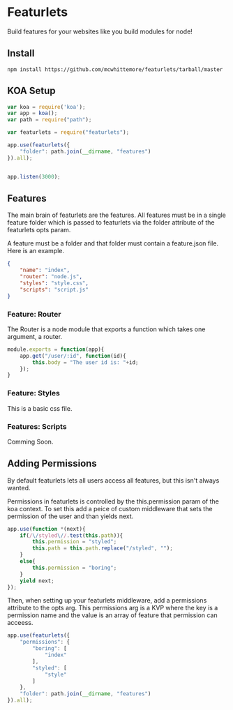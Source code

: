 # Featurlets

Build features for your websites like you build modules for node!

## Install

`npm install https://github.com/mcwhittemore/featurlets/tarball/master`

## KOA Setup

```js
var koa = require('koa');
var app = koa();
var path = require("path");

var featurlets = require("featurlets");

app.use(featurlets({
	"folder": path.join(__dirname, "features")
}).all);


app.listen(3000);
```

## Features

The main brain of featurlets are the features. All features must be in a single feature folder which is passed to featurlets via the folder attribute of the featurlets opts param.

A feature must be a folder and that folder must contain a feature.json file. Here is an example.

```json
{
	"name": "index",
	"router": "node.js",
	"styles": "style.css",
	"scripts": "script.js"
}
```

### Feature: Router

The Router is a node module that exports a function which takes one argument, a router.

```js
module.exports = function(app){
	app.get("/user/:id", function(id){
		this.body = "The user id is: "+id;
	});
}
```

### Feature: Styles

This is a basic css file.

### Features: Scripts

Comming Soon.

## Adding Permissions

By default featurlets lets all users access all features, but this isn't always wanted.

Permissions in featurlets is controlled by the this.permission param of the koa context. To set this add a peice of custom middleware that sets the permission of the user and than yields next.

```js
app.use(function *(next){
	if(/\/styled\//.test(this.path)){
		this.permission = "styled";
		this.path = this.path.replace("/styled", "");
	}
	else{
		this.permission = "boring";
	}
	yield next;
});
```

Then, when setting up your featurlets middleware, add a permissions attribute to the opts arg. This permissions arg is a KVP where the key is a permission name and the value is an array of feature that permission can acceess.

```js
app.use(featurlets({
	"permissions": {
		"boring": [
			"index"
		],
		"styled": [
			"style"
		]
	},
	"folder": path.join(__dirname, "features")
}).all);
```